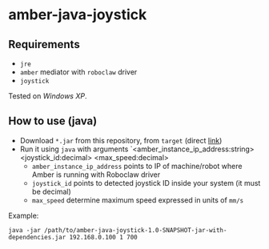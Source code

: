 amber-java-joystick
===================

Requirements
------------

* `jre`
* `amber` mediator with `roboclaw` driver
* `joystick`

Tested on *Windows XP*.

How to use (java)
-----------------

 * Download `*.jar` from this repository, from `target` (direct [link](https://github.com/dev-amber/amber-java-joystick/raw/master/target/amber-java-joystick-1.0-SNAPSHOT-jar-with-dependencies.jar "Latest build"))
 * Run it using `java` with arguments `<amber_instance_ip_address:string> <joystick_id:decimal> <max_speed:decimal>
   * `amber_instance_ip_address` points to IP of machine/robot where Amber is running with Roboclaw driver
   * `joystick_id` points to detected joystick ID inside your system (it must be decimal)
   * `max_speed` determine maximum speed expressed in units of `mm/s`

Example:

    java -jar /path/to/amber-java-joystick-1.0-SNAPSHOT-jar-with-dependencies.jar 192.168.0.100 1 700
